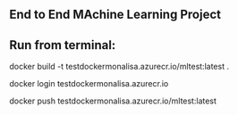 ## End to End MAchine Learning Project



## Run from terminal:

docker build -t testdockermonalisa.azurecr.io/mltest:latest .

docker login testdockermonalisa.azurecr.io

docker push testdockermonalisa.azurecr.io/mltest:latest
